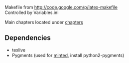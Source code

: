 Makefile from http://code.google.com/p/latex-makefile  
Controlled by Variables.ini  

Main chapters located under [chapters](chapters)

## Dependencies

 *  texlive
 *  Pygments (used for [minted](http://code.google.com/p/minted), install python2-pygments)
